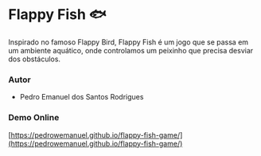 # Flappy Fish 🐟

Inspirado no famoso Flappy Bird, Flappy Fish é um jogo que se passa em um ambiente aquático, onde controlamos um peixinho que precisa desviar dos obstáculos.

### Autor
* Pedro Emanuel dos Santos Rodrigues

### Demo Online
[https://pedrowemanuel.github.io/flappy-fish-game/](https://pedrowemanuel.github.io/flappy-fish-game/)

